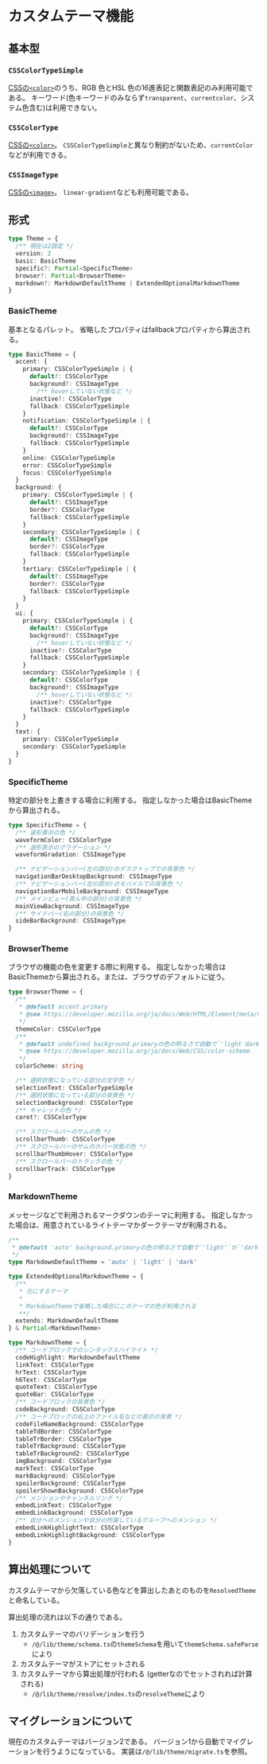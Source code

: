 # カスタムテーマ機能

## 基本型
### `CSSColorTypeSimple`

[CSSの`<color>`](https://developer.mozilla.org/ja/docs/Web/CSS/color_value)のうち、RGB 色とHSL 色の16進表記と関数表記のみ利用可能である。
キーワード(色キーワードのみならず`transparent`、`currentcolor`、システム色含む)は利用できない。

### `CSSColorType`
[CSSの`<color>`](https://developer.mozilla.org/ja/docs/Web/CSS/color_value)。
`CSSColorTypeSimple`と異なり制約がないため、`currentColor`などが利用できる。

### `CSSImageType`
[CSSの`<image>`](https://developer.mozilla.org/ja/docs/Web/CSS/image)。
`linear-gradient`なども利用可能である。

## 形式
```ts
type Theme = {
  /** 現在は2固定 */
  version: 2
  basic: BasicTheme
  specific?: Partial<SpecificTheme>
  browser?: Partial<BrowserTheme>
  markdown?: MarkdownDefaultTheme | ExtendedOptionalMarkdownTheme
}
```

### BasicTheme
基本となるパレット。
省略したプロパティはfallbackプロパティから算出される。

```ts
type BasicTheme = {
  accent: {
    primary: CSSColorTypeSimple | {
      default?: CSSColorType
      background?: CSSImageType
        /** hoverしていない状態など */
      inactive?: CSSColorType
      fallback: CSSColorTypeSimple
    }
    notification: CSSColorTypeSimple | {
      default?: CSSColorType
      background?: CSSImageType
      fallback: CSSColorTypeSimple
    }
    online: CSSColorTypeSimple
    error: CSSColorTypeSimple
    focus: CSSColorTypeSimple
  }
  background: {
    primary: CSSColorTypeSimple | {
      default?: CSSImageType
      border?: CSSColorType
      fallback: CSSColorTypeSimple
    }
    secondary: CSSColorTypeSimple | {
      default?: CSSImageType
      border?: CSSColorType
      fallback: CSSColorTypeSimple
    }
    tertiary: CSSColorTypeSimple | {
      default?: CSSImageType
      border?: CSSColorType
      fallback: CSSColorTypeSimple
    }
  }
  ui: {
    primary: CSSColorTypeSimple | {
      default?: CSSColorType
      background?: CSSImageType
        /** hoverしていない状態など */
      inactive?: CSSColorType
      fallback: CSSColorTypeSimple
    }
    secondary: CSSColorTypeSimple | {
      default?: CSSColorType
      background?: CSSImageType
        /** hoverしていない状態など */
      inactive?: CSSColorType
      fallback: CSSColorTypeSimple
    }
  }
  text: {
    primary: CSSColorTypeSimple
    secondary: CSSColorTypeSimple
  }
}
```

### SpecificTheme
特定の部分を上書きする場合に利用する。
指定しなかった場合はBasicThemeから算出される。

```ts
type SpecificTheme = {
  /** 波形表示の色 */
  waveformColor: CSSColorType
  /** 波形表示のグラデーション */
  waveformGradation: CSSImageType

  /** ナビゲーションバー(左の部分)のデスクトップでの背景色 */
  navigationBarDesktopBackground: CSSImageType
  /** ナビゲーションバー(左の部分)のモバイルでの背景色 */
  navigationBarMobileBackground: CSSImageType
  /** メインビュー(真ん中の部分)の背景色 */
  mainViewBackground: CSSImageType
  /** サイドバー(右の部分)の背景色 */
  sideBarBackground: CSSImageType
}
```

### BrowserTheme
ブラウザの機能の色を変更する際に利用する。
指定しなかった場合はBasicThemeから算出される。または、ブラウザのデフォルトに従う。

```ts
type BrowserTheme = {
  /**
   * @default accent.primary
   * @see https://developer.mozilla.org/ja/docs/Web/HTML/Element/meta/name/theme-color
   */
  themeColor: CSSColorType
  /**
   * @default undefined background.primaryの色の明るさで自動で`'light dark'`か`'dark light'`になる
   * @see https://developer.mozilla.org/ja/docs/Web/CSS/color-scheme
   */
  colorScheme: string

  /** 選択状態になっている部分の文字色 */
  selectionText: CSSColorTypeSimple
  /** 選択状態になっている部分の背景色 */
  selectionBackground: CSSColorType
  /** キャレットの色 */
  caret?: CSSColorType

  /** スクロールバーのサムの色 */
  scrollbarThumb: CSSColorType
  /** スクロールバーのサムのホバー状態の色 */
  scrollbarThumbHover: CSSColorType
  /** スクロールバーのトラックの色 */
  scrollbarTrack: CSSColorType
}
```

### MarkdownTheme
メッセージなどで利用されるマークダウンのテーマに利用する。
指定しなかった場合は、用意されているライトテーマかダークテーマが利用される。

```ts
/**
 * @default 'auto' background.primaryの色の明るさで自動で`'light'`か`'dark'`になる
 */
type MarkdownDefaultTheme = 'auto' | 'light' | 'dark'

type ExtendedOptionalMarkdownTheme = {
  /**
   * 元にするテーマ
   *
   * MarkdownThemeで省略した場合にこのテーマの色が利用される
   **/
  extends: MarkdownDefaultTheme
} & Partial<MarkdownTheme>

type MarkdownTheme = {
  /** コードブロックでのシンタックスハイライト */
  codeHighlight: MarkdownDefaultTheme
  linkText: CSSColorType
  hrText: CSSColorType
  h6Text: CSSColorType
  quoteText: CSSColorType
  quoteBar: CSSColorType
  /** コードブロックの背景色 */
  codeBackground: CSSColorType
  /** コードブロックの右上のファイル名などの表示の背景 */
  codeFileNameBackground: CSSColorType
  tableTdBorder: CSSColorType
  tableTrBorder: CSSColorType
  tableTrBackground: CSSColorType
  tableTrBackground2: CSSColorType
  imgBackground: CSSColorType
  markText: CSSColorType
  markBackground: CSSColorType
  spoilerBackground: CSSColorType
  spoilerShownBackground: CSSColorType
  /** メンションやチャンネルリンク */
  embedLinkText: CSSColorType
  embedLinkBackground: CSSColorType
  /** 自分へのメンションや自分の所属しているグループへのメンション */
  embedLinkHighlightText: CSSColorType
  embedLinkHighlightBackground: CSSColorType
}
```

## 算出処理について
カスタムテーマから欠落している色などを算出したあとのものを`ResolvedTheme`と命名している。

算出処理の流れは以下の通りである。

1. カスタムテーマのバリデーションを行う
    - `/@/lib/theme/schema.ts`の`themeSchema`を用いて`themeSchema.safeParse`により
2. カスタムテーマがストアにセットされる
3. カスタムテーマから算出処理が行われる (getterなのでセットされれば計算される)
    - `/@/lib/theme/resolve/index.ts`の`resolveTheme`により

## マイグレーションについて
現在のカスタムテーマはバージョン2である。
バージョン1から自動でマイグレーションを行うようになっている。
実装は`/@/lib/theme/migrate.ts`を参照。

